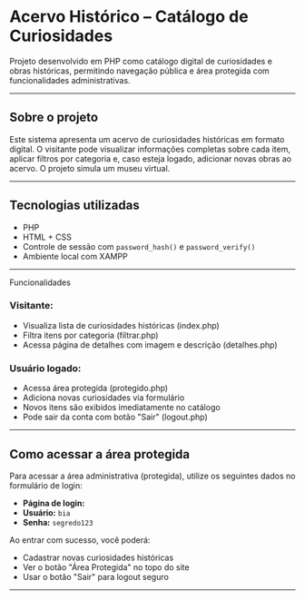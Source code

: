# Acervo Histórico – Catálogo de Curiosidades

Projeto desenvolvido em PHP como catálogo digital de curiosidades e obras históricas, permitindo navegação pública e área protegida com funcionalidades administrativas.

---

## Sobre o projeto

Este sistema apresenta um acervo de curiosidades históricas em formato digital. O visitante pode visualizar informações completas sobre cada item, aplicar filtros por categoria e, caso esteja logado, adicionar novas obras ao acervo. O projeto simula um museu virtual.

---

## Tecnologias utilizadas

- PHP 
- HTML + CSS 
- Controle de sessão com `password_hash()` e `password_verify()`
- Ambiente local com XAMPP

---

Funcionalidades

### Visitante:
- Visualiza lista de curiosidades históricas (index.php)
- Filtra itens por categoria (filtrar.php)
- Acessa página de detalhes com imagem e descrição (detalhes.php)

### Usuário logado:
- Acessa área protegida (protegido.php)
- Adiciona novas curiosidades via formulário
- Novos itens são exibidos imediatamente no catálogo
- Pode sair da conta com botão "Sair" (logout.php)

---

## Como acessar a área protegida

Para acessar a área administrativa (protegida), utilize os seguintes dados no formulário de login:

- **Página de login:**
- **Usuário:** `bia`  
- **Senha:** `segredo123`

Ao entrar com sucesso, você poderá:

- Cadastrar novas curiosidades históricas  
- Ver o botão "Área Protegida" no topo do site  
- Usar o botão "Sair" para logout seguro

---
